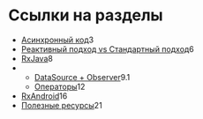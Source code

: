 <!-- .slide: class="center center-horizontal" -->

# Ссылки на разделы

<ul class="table-of-content">
    <li><a href="#async">Асинхронный код</a><span>3</span></li>
    <li><a href="#reactive">Реактивный подход vs Стандартный подход</a><span>6</span></li>
    <li><a href="#rx">RxJava</a><span>8</span></li>
    <li class="nested">
        <ul>
            <li><a href="#rx-basics">DataSource + Observer</a><span>9.1</span></li>
            <li><a href="#rx-ops">Операторы</a><span>12</span></li>
        </ul>
    </li>
    <li><a href="#rxandroid">RxAndroid</a><span>16</span></li>
    <li><a href="#links">Полезные ресурсы</a><span>21</span></li>
</ul>